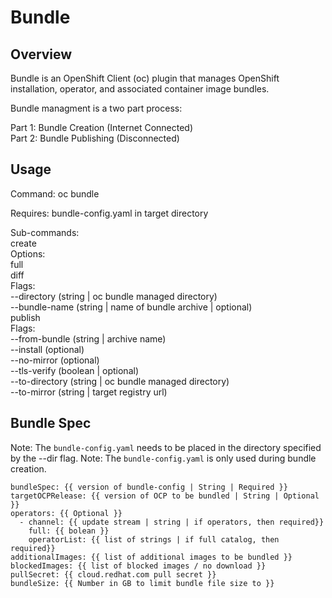 # Bundle

## Overview
Bundle is an OpenShift Client (oc) plugin that manages OpenShift installation, operator, and associated container image bundles.   

Bundle managment is a two part process:  
  
Part 1: Bundle Creation (Internet Connected)  
Part 2: Bundle Publishing (Disconnected)  

## Usage
Command: oc bundle   
  
Requires: bundle-config.yaml in target directory  
  
Sub-commands:   
create  
  Options:  
    full  
    diff  
  Flags:  
    --directory (string | oc bundle managed directory)  
    --bundle-name (string | name of bundle archive | optional)  
publish  
  Flags:  
    --from-bundle (string | archive name)  
    --install (optional)  
    --no-mirror (optional)  
    --tls-verify (boolean | optional)  
    --to-directory (string | oc bundle managed directory)  
    --to-mirror (string | target registry url)  
  
  
## Bundle Spec

Note: The `bundle-config.yaml` needs to be placed in the directory specified by the --dir flag.
Note: The `bundle-config.yaml` is only used during bundle creation.
```
bundleSpec: {{ version of bundle-config | String | Required }}
targetOCPRelease: {{ version of OCP to be bundled | String | Optional }}
operators: {{ Optional }}
  - channel: {{ update stream | string | if operators, then required}}
    full: {{ bolean }}
    operatorList: {{ list of strings | if full catalog, then required}}
additionalImages: {{ list of additional images to be bundled }}
blockedImages: {{ list of blocked images / no download }}
pullSecret: {{ cloud.redhat.com pull secret }}
bundleSize: {{ Number in GB to limit bundle file size to }}
```

